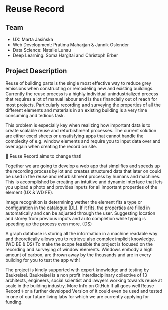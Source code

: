 # Reuse Record

## Team

- UX: Marta Jasińska
- Web Development: Pratima Maharjan & Jannik Oslender
- Data Science: Natalie Lunau
- Deep Learning: Soma Hargitai and Christoph Erber

## Project Description

Reuse of building parts is the single most effective way to reduce grey emissions when constructing or remodeling new and existing buildings. Currently the reuse process is a highly individual unindustrialized process that requires a lot of manual labour and is thus financially out of reach for most projects. Particularly recording and surveying the properties of all the different elements and materials in an existing building is a very time consuming and tedious task.

This problem is especially key when realizing how important data is to create scalable reuse and refurbishment processes.
The current solution are either excel sheets or unsatisfying apps that cannot handle the complexity of e.g. window elements and require you to input data over and over again when creating the record on site.

🚀 Reuse Record aims to change that!

Together we are going to develop a web app that simplifies and speeds up the recording process by lot and creates structured data that later on could be used in the reuse and refurbishment process by humans and machines.
This is accomplished by creating an intuitive and dynamic interface that lets you upload a photo and provides inputs for all important properties of the element (UX & WD FE).

Image recognition is determining wether the element fits a type or configuration in the catalogue (DL).
If it fits, the properties are filled in automatically and can be adjusted through the user. Suggesting location and storey from previous inputs and auto completion while typing is speeding up the process even more. (DS)

A graph database is storing all the information in a machine readable way and theoretically allows you to retrieve also complex implicit knowledge. (WD BE & DS)
To make the scope feasible the project is focused on the recording and surveying of window elements.
Windows embody a high amount of carbon, are thrown away by the thousands and are in every building for you to test the app with!

The project is kindly supported with expert knowledge and testing by Baukreisel.
Baukreisel is a non profit interdisciplinary collective of 13 architects, engineers, social scientist and lawyers working towards reuse at scale in the building industry. More Info on GitHub
If all goes well Reuse Record :cyclone: or a further developed Version of it could even be used and tested in one of our future living labs for which we are currently applying for funding.

